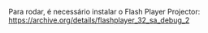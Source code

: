 Para rodar, é necessário instalar o Flash Player Projector:
https://archive.org/details/flashplayer_32_sa_debug_2
